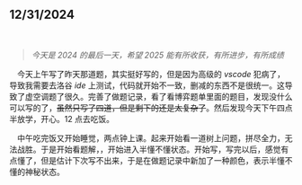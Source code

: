 ## 12/31/2024

$$
\
$$

> *今天是 2024 的最后一天，希望 2025 能有所收获，有所进步，有所成绩*

&emsp;今天上午写了昨天那道题，其实挺好写的，但是因为高级的 $vscode$ 犯病了，导致我需要去洛谷 $ide$ 上测试，代码就开始不一致，删减的东西不是很统一。这导致了虚空调题了很久。完善了做题记录，看了看博弈题单里面的题目，发现没什么可以写的了，~~虽然只写了四道，但是剩下的还是太复杂了~~。然后发现今天下午四点半放学，开心。12 点去吃饭。

&emsp;中午吃完饭又开始睡觉，两点钟上课。起来开始看一道树上问题，拼尽全力，无法战胜。于是开始看题解，，开始进入半懂不懂状态。开始写，写完以后，感觉有点懂了，但是估计下次写不出来，于是在做题记录中新加了一种颜色，表示半懂不懂的神秘状态。
